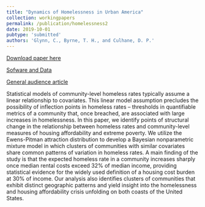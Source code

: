```yaml
---
title: "Dynamics of Homelessness in Urban America"
collection: workingpapers
permalink: /publication/homelessness2
date: 2019-10-01
pubtype: 'submitted'
authors: 'Glynn, C., Byrne, T. H., and Culhane, D. P.'
---
```


[Download paper here](http://g-lynn.github.io/files/GlynnByrneCulhane_2019+.pdf)

[Sofware and Data](https://github.com/G-Lynn/Inflection)

[General audience article](https://www.zillow.com/research/homelessness-rent-affordability-22247/)

Statistical models of community-level homeless rates typically assume a linear relationship to covariates. This linear model assumption precludes the possibility of inflection points in homeless rates – thresholds in quantifiable metrics of a community that, once breached, are associated with large increases in homelessness. In this paper, we identify points of structural change in the relationship between homeless rates and community-level measures of housing affordability and extreme poverty. We utilize the Ewens-Pitman attraction distribution to develop a Bayesian nonparametric mixture model in which clusters of communities with similar covariates share common patterns of variation in homeless rates. A main finding of the study is that the expected homeless rate in a community increases sharply once median rental costs exceed 32% of median income, providing statistical evidence for the widely used definition of a housing cost burden at 30% of income. Our analysis also identifies clusters of communities that exhibit distinct geographic patterns and yield insight into the homelessness and housing affordability crisis unfolding on both coasts of the United States.
